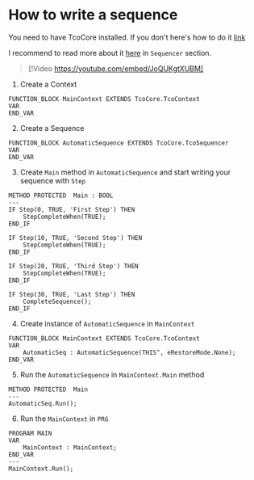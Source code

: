 # How to write a sequence

You need to have TcoCore installed. If you don't here's how to do it [link](../How_to_get_started_from_scratch/article.md)

I recommend to read more about it [here](../application.md) in `Sequencer` section.

> [!Video https://youtube.com/embed/JoQUKgtXUBM]

1. Create a Context
```
FUNCTION_BLOCK MainContext EXTENDS TcoCore.TcoContext
VAR
END_VAR
```
2. Create a Sequence
```
FUNCTION_BLOCK AutomaticSequence EXTENDS TcoCore.TcoSequencer
VAR
END_VAR
```

3. Create `Main` method in `AutomaticSequence` and start writing your sequence with `Step`
```
METHOD PROTECTED  Main : BOOL
---
IF Step(0, TRUE, 'First Step') THEN
    StepCompleteWhen(TRUE);
END_IF

IF Step(10, TRUE, 'Second Step') THEN
    StepCompleteWhen(TRUE);
END_IF

IF Step(20, TRUE, 'Third Step') THEN
    StepCompleteWhen(TRUE);
END_IF

IF Step(30, TRUE, 'Last Step') THEN
    CompleteSequence();
END_IF
```

4. Create instance of `AutomaticSequence` in `MainContext`
```
FUNCTION_BLOCK MainContext EXTENDS TcoCore.TcoContext
VAR
    AutomaticSeq : AutomaticSequence(THIS^, eRestoreMode.None);
END_VAR
```
5. Run the `AutomaticSequence` in `MainContext.Main` method
```
METHOD PROTECTED  Main
---
AutomaticSeq.Run();
```
6. Run the `MainContext` in `PRG`
```
PROGRAM MAIN
VAR
	MainContext : MainContext;
END_VAR
---
MainContext.Run();
```



